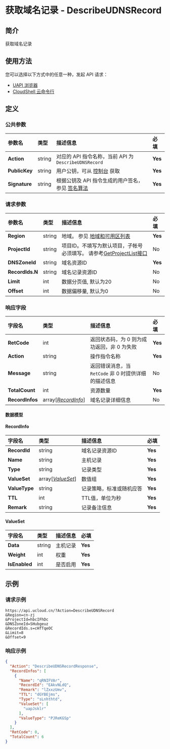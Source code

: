 # 获取域名记录 - DescribeUDNSRecord

## 简介

获取域名记录






## 使用方法

您可以选择以下方式中的任意一种，发起 API 请求：
- [UAPI 浏览器](https://console.ucloud.cn/uapi/detail?id=DescribeUDNSRecord)
- [CloudShell 云命令行](https://shell.ucloud.cn/)


## 定义

### 公共参数

| 参数名 | 类型 | 描述信息 | 必填 |
|:---|:---|:---|:---|
| **Action**     | string  | 对应的 API 指令名称，当前 API 为 `DescribeUDNSRecord`                        | **Yes** |
| **PublicKey**  | string  | 用户公钥，可从 [控制台](https://console.ucloud.cn/uapi/apikey) 获取                                             | **Yes** |
| **Signature**  | string  | 根据公钥及 API 指令生成的用户签名，参见 [签名算法](api/summary/signature.md)  | **Yes** |

### 请求参数

| 参数名 | 类型 | 描述信息 | 必填 |
|:---|:---|:---|:---|
| **Region** | string | 地域。 参见 [地域和可用区列表](https://docs.ucloud.cn/api/summary/regionlist) |**Yes**|
| **ProjectId** | string | 项目ID。不填写为默认项目，子帐号必须填写。 请参考[GetProjectList接口](https://docs.ucloud.cn/api/summary/get_project_list) |No|
| **DNSZoneId** | string | 域名资源ID |**Yes**|
| **RecordIds.N** | string | 域名记录资源ID |No|
| **Limit** | int | 数据分页值, 默认为20 |No|
| **Offset** | int | 数据偏移量, 默认为0 |No|

### 响应字段

| 字段名 | 类型 | 描述信息 | 必填 |
|:---|:---|:---|:---|
| **RetCode** | int | 返回状态码，为 0 则为成功返回，非 0 为失败 |**Yes**|
| **Action** | string | 操作指令名称 |**Yes**|
| **Message** | string | 返回错误消息，当 `RetCode` 非 0 时提供详细的描述信息 |No|
| **TotalCount** | int | 资源数量 |**Yes**|
| **RecordInfos** | array[[*RecordInfo*](#RecordInfo)] | 域名记录详细信息 |No|

#### 数据模型


#### RecordInfo

| 字段名 | 类型 | 描述信息 | 必填 |
|:---|:---|:---|:---|
| **RecordId** | string | 域名记录资源ID |**Yes**|
| **Name** | string | 主机记录 |**Yes**|
| **Type** | string | 记录类型 |**Yes**|
| **ValueSet** | array[[*ValueSet*](#ValueSet)] | 数值组 |**Yes**|
| **ValueType** | string | 记录策略，标准或随机应答 |**Yes**|
| **TTL** | int | TTL值，单位为秒 |**Yes**|
| **Remark** | string | 记录备注信息 |**Yes**|

#### ValueSet

| 字段名 | 类型 | 描述信息 | 必填 |
|:---|:---|:---|:---|
| **Data** | string | 主机记录 |**Yes**|
| **Weight** | int | 权重 |**Yes**|
| **IsEnabled** | int | 是否启用 |**Yes**|

## 示例

### 请求示例
    
```
https://api.ucloud.cn/?Action=DescribeUDNSRecord
&Region=cn-zj
&ProjectId=hbcIFhDc
&DNSZoneId=SHubgeuz
&RecordIds.s=cHfTqeOC
&Limit=8
&Offset=9
```

### 响应示例
    
```json
{
  "Action": "DescribeUDNSRecordResponse",
  "RecordInfos": [
    {
      "Name": "qRNIFVAr",
      "RecordId": "EAkvNLdQ",
      "Remark": "lZxxzUmv",
      "TTL": "dGYBEjms",
      "Type": "sLnhthtd",
      "ValueSet": [
        "uapJsklr"
      ],
      "ValueType": "PJReKGSp"
    }
  ],
  "RetCode": 0,
  "TotalCount": 6
}
```





